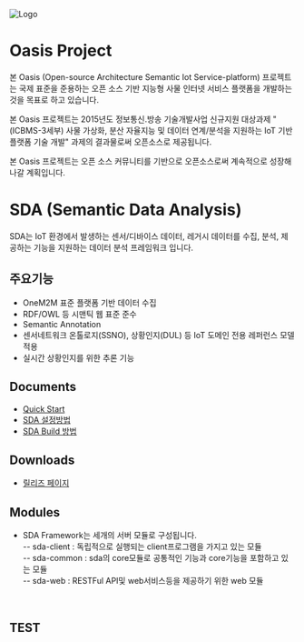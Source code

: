 ![Logo](https://github.com/iotoasis/SO/blob/master/logo_oasis_m.png)

# Oasis Project

본 Oasis (Open-source Architecture Semantic Iot Service-platform) 프로젝트는 국제 표준을 준용하는 오픈 소스 기반 지능형 사물 인터넷 서비스 플랫폼을 개발하는 것을 목표로 하고 있습니다.

본 Oasis 프로젝트는 2015년도 정보통신․방송 기술개발사업 신규지원 대상과제 "(ICBMS-3세부) 사물 가상화, 분산 자율지능 및 데이터 연계/분석을 지원하는 IoT 기반 플랫폼 기술 개발" 과제의 결과물로써 오픈소스로 제공됩니다.

본 Oasis 프로젝트는 오픈 소스 커뮤니티를 기반으로 오픈소스로써 계속적으로 성장해 나갈 계획입니다.

# SDA (Semantic Data Analysis)
 SDA는 IoT 환경에서 발생하는 센서/디바이스 데이터, 레거시 데이터를 수집, 분석, 제공하는 기능을 지원하는 데이터 분석 프레임워크 입니다. 
 
## 주요기능

* OneM2M 표준 플랫폼 기반 데이터 수집
* RDF/OWL 등 시맨틱 웹 표준 준수
* Semantic Annotation
* 센서네트워크 온톨로지(SSNO), 상황인지(DUL) 등 IoT 도메인 전용 레퍼런스 모델 적용
* 실시간 상황인지를 위한 추론 기능

## Documents
 - [Quick Start](./sda-doc/quick-start.md)
 - [SDA 설정방법](./sda-doc/configuration.md)
 - [SDA Build 방법](./sda-doc/build_eclipse.md)

## Downloads
 - [릴리즈 페이지](https://github.com/iotoasis/SDA/releases)
 
## Modules
- SDA Framework는 세개의 서버 모듈로 구성됩니다.<br> 
-- sda-client :  독립적으로 실행되는 client프로그램을 가지고 있는 모듈<br>
-- sda-common : sda의 core모듈로 공통적인 기능과 core기능을 포함하고 있는 모듈<br>
-- sda-web : RESTFul API및 web서비스등을 제공하기 위한 web 모듈
<br>

## TEST


